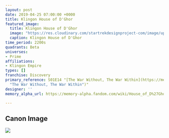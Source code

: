 ```yaml
---
layout: post
date: 2019-04-25 07:00:00 +0000
title: Klingon House of D'Ghor
featured_image:
  title: Klingon House of D'Ghor
  image: "https://res.cloudinary.com/startrekdesignproject-com/image/upload/v1556233994/HouseOfDGhor.png"
  caption: Klingon House of D'Ghor
time_period: 2200s
quadrants: Beta
universes:
- Prime
affiliations:
- Klingon Empire
types: []
franchise: Discovery
primary_reference: S01E14 "[The War Without, The War Within](https://memory-alpha.fandom.com/wiki/The_War_Without,_The_War_Within
  "The War Without, The War Within")"
designer: ''
memory_alpha_url: https://memory-alpha.fandom.com/wiki/House_of_D%27Ghor

---
```

## Canon Image

![](https://res.cloudinary.com/startrekdesignproject-com/image/upload/v1556233994/HouseDGhor1.jpg)